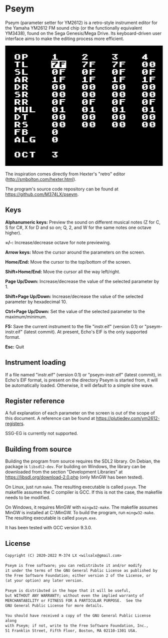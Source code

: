 # Pseym

Pseym (parameter setter for YM2612) is a retro-style instrument editor for the
Yamaha YM2612 FM sound chip (or the functionally equivalent YM3438), found on
the Sega Genesis/Mega Drive. Its keyboard-driven user interface aims to make
the editing process more efficient.

![Screenshot](screenshot.png)

The inspiration comes directly from Hexter's "retro" editor
(http://smbolton.com/hexter.html).

The program's source code repository can be found at
https://github.com/M374LX/pseym.

## Keys

**Alphanumeric keys:** Preview the sound on different musical notes
(Z for C, S for C#, X for D and so on; Q, 2, and W for the same notes one
octave higher).

**=/-:** Increase/decrease octave for note previewing.

**Arrow keys:** Move the cursor around the parameters on the screen.

**Home/End:** Move the cursor to the top/bottom of the screen.

**Shift+Home/End:** Move the cursor all the way left/right.

**Page Up/Down:** Increase/decrease the value of the selected parameter by 1.

**Shift+Page Up/Down:** Increase/decrease the value of the selected parameter
by hexadecimal 10.

**Ctrl+Page Up/Down:** Set the value of the selected parameter to the
maximum/minimum.

**F5:** Save the current instrument to the file "instr.eif" (version 0.1) or
"pseym-instr.eif" (latest commit). At present, Echo's EIF is the only supported
format.

**Esc:** Quit

## Instrument loading

If a file named "instr.eif" (version 0.1) or "pseym-instr.eif" (latest commit),
in Echo's EIF format, is present on the directory Pseym is started from, it
will be automatically loaded. Otherwise, it will default to a simple sine wave.

## Register reference

A full explanation of each parameter on the screen is out of the scope of this
document. A reference can be found at https://plutiedev.com/ym2612-registers.

SSG-EG is currently not supported.

## Building from source

Building the program from source requires the SDL2 library. On Debian, the
package is ``libsdl2-dev``. For building on Windows, the library can be
downloaded from the section "Development Libraries" at
https://libsdl.org/download-2.0.php (only MinGW has been tested).

On Linux, just run ``make``. The resulting executable is called ``pseym``. The
makefile assumes the C compiler is GCC. If this is not the case, the makefile
needs to be modified.

On Windows, it requires MinGW with ``mingw32-make``. The makefile assumes MinGW
is installed at C:\MinGW. To build the program, run ``mingw32-make``. The
resulting executable is called ``pseym.exe``.

It has been tested with GCC version 9.3.0.

## License

```
Copyright (C) 2020-2022 M-374 LX <wilsalx@gmail.com>

Pseym is free software; you can redistribute it and/or modify
it under the terms of the GNU General Public License as published by
the Free Software Foundation; either version 2 of the License, or
(at your option) any later version.

Pseym is distributed in the hope that it will be useful,
but WITHOUT ANY WARRANTY; without even the implied warranty of
MERCHANTABILITY or FITNESS FOR A PARTICULAR PURPOSE.  See the
GNU General Public License for more details.

You should have received a copy of the GNU General Public License along
with Pseym; if not, write to the Free Software Foundation, Inc.,
51 Franklin Street, Fifth Floor, Boston, MA 02110-1301 USA.
```

